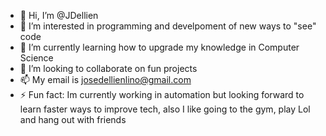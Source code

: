 - 👋 Hi, I’m @JDellien
- 👀 I’m interested in programming and develpoment of new ways to "see" code
- 🌱 I’m currently learning how to upgrade my knowledge in Computer Science
- 💞️ I’m looking to collaborate on fun projects
- 📫 My email is josedellienlino@gmail.com
- ⚡ Fun fact: Im currently working in automation but looking forward to learn faster ways to improve tech, also I like going to the gym, play Lol and hang out with friends

<!---
JDellien/JDellien is a ✨ special ✨ repository because its `README.md` (this file) appears on your GitHub profile.
You can click the Preview link to take a look at your changes.
--->
